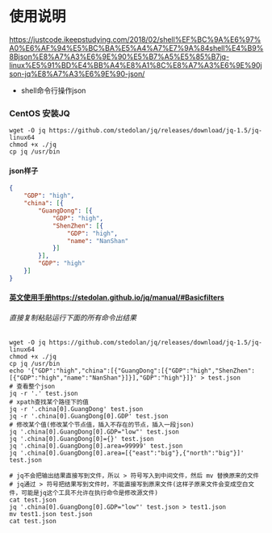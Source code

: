 # 使用说明
https://justcode.ikeepstudying.com/2018/02/shell%EF%BC%9A%E6%97%A0%E6%AF%94%E5%BC%BA%E5%A4%A7%E7%9A%84shell%E4%B9%8Bjson%E8%A7%A3%E6%9E%90%E5%B7%A5%E5%85%B7jq-linux%E5%91%BD%E4%BB%A4%E8%A1%8C%E8%A7%A3%E6%9E%90json-jq%E8%A7%A3%E6%9E%90-json/


* shell命令行操作json 

### CentOS 安装JQ
```
wget -O jq https://github.com/stedolan/jq/releases/download/jq-1.5/jq-linux64
chmod +x ./jq
cp jq /usr/bin
```

#### json样子
```json
{
	"GDP": "high",
	"china": [{
		"GuangDong": [{
			"GDP": "high",
			"ShenZhen": [{
				"GDP": "high",
				"name": "NanShan"
			}]
		}],
		"GDP": "high"
	}]
}
```

#### [英文使用手册https://stedolan.github.io/jq/manual/#Basicfilters](https://stedolan.github.io/jq/manual/#Basicfilters)
###### 直接复制粘贴运行下面的所有命令出结果
```
wget -O jq https://github.com/stedolan/jq/releases/download/jq-1.5/jq-linux64
chmod +x ./jq
cp jq /usr/bin
echo '{"GDP":"high","china":[{"GuangDong":[{"GDP":"high","ShenZhen":[{"GDP":"high","name":"NanShan"}]}],"GDP":"high"}]}' > test.json
# 查看整个json
jq -r '.' test.json
# xpath查找某个路径下的值
jq -r '.china[0].GuangDong' test.json
jq -r '.china[0].GuangDong[0].GDP' test.json
# 修改某个值(修改某个节点值，插入不存在的节点，插入一段json)
jq '.china[0].GuangDong[0].GDP="low"' test.json
jq '.china[0].GuangDong[0]={}' test.json
jq '.china[0].GuangDong[0].area=99999' test.json
jq '.china[0].GuangDong[0].area=[{"east":"big"},{"north":"big"}]' test.json

# jq不会把输出结果直接写到文件，所以 > 符号写入到中间文件，然后 mv 替换原来的文件
# jq通过 > 符号把结果写到文件时，不能直接写到原来文件(这样子原来文件会变成空白文件，可能是jq这个工具不允许在执行命令是修改源文件)
cat test.json
jq '.china[0].GuangDong[0].GDP="low"' test.json > test1.json
mv test1.json test.json
cat test.json
```

